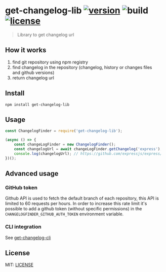 # get-changelog-lib [![version](https://img.shields.io/npm/v/get-changelog-lib?style=flat-square)](https://www.npmjs.com/package/get-changelog-lib) ![build](https://img.shields.io/github/workflow/status/Clement134/get-changelog/Node.js%20CI?style=flat-square) [![license](https://img.shields.io/npm/l/get-changelog-lib?style=flat-square)](./LICENSE)

> Library to get changelog url

## How it works

1. find git repository using npm registry
2. find changelog in the repository (changelog, history or changes files and github versions)
3. return changelog url

## Install

`npm install get-changelog-lib`

## Usage

```javascript
const ChangelogFinder = require('get-changelog-lib');

(async () => {
    const changeLogFinder = new ChangelogFinder();
    const changelogUrl = await changeLogFinder.getChangelog('express');
    console.log(changelogUrl); // https://github.com/expressjs/express/blob/master/History.md
})();
```

## Advanced usage

### GitHub token

Github API is used to fetch the default branch of each repository, this API is limited to 60 requests per hours. In order to increase this rate limit it's possible to add a github token (without specific permissions) in the `CHANGELOGFINDER_GITHUB_AUTH_TOKEN` environment variable.

### CLI integration

See [get-changelog-cli](https://www.npmjs.com/package/get-changelog-cli)

## License

MIT: [LICENSE](/LICENSE)
